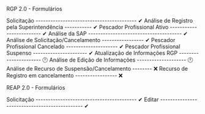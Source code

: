 RGP 2.0 - Formulários

Solicitação ----------------------------------------- ✔
Análise de Registro pela Superintendência ----------- ✔
Pescador Profissional Ativo ------------------------- ✔
Análise da SAP -------------------------------------- ✔
Análise de Solicitação/Cancelamento ----------------- ✔
Pescador Profissional Cancelado --------------------- ✔
Pescador Profissional Suspenso ---------------------- ✔
Atualização de Informações RGP ---------------------- 🕛
Análise de Edição de Informações -------------------- 🕛
Análise de Recurso de Suspensão/Cancelamento -------- ❌
Recurso de Registro em cancelamento ----------------- ❌

REAP 2.0 - Formulários

Solicitação ----------------------------------------- ✔
Editar ---------------------------------------------- ✔

